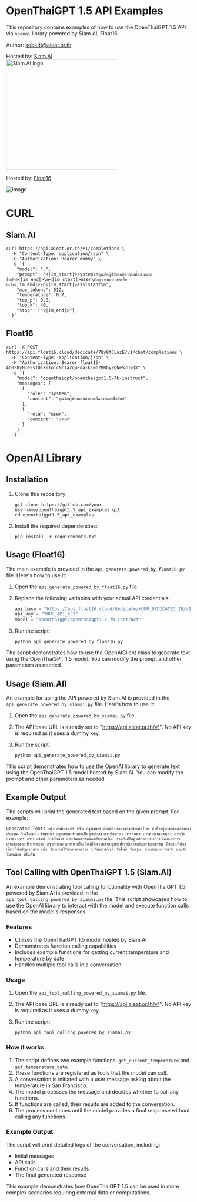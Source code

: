 # OpenThaiGPT 1.5 API Examples
This repository contains examples of how to use the OpenThaiGPT 1.5 API via ``openai`` library powered by Siam.AI, Float16.

Author: kobkrit@aieat.or.th

Hosted by: [Siam.AI](https://siam.ai)<br>
<img src="https://siam.ai/wp-content/uploads/2024/06/logo_SiamAI_full_black_blue.png" alt="Siam.AI logo" width="300">

Hosted by: [Float16](https://float16.cloud/)

![image](https://github.com/user-attachments/assets/c48f9cb6-1c03-4cb8-9bc5-7d9e6f3df695)

# CURL 
## Siam.AI
```
curl https://api.aieat.or.th/v1/completions \
  -H "Content-Type: application/json" \
  -H "Authorization: Bearer dummy" \
  -d '{
    "model": ".",
    "prompt": "<|im_start|>system\nคุณคือผู้ช่วยตอบคำถามที่ฉลาดและซื่อสัตย์<|im_end|>\n<|im_start|>user\nกรุงเทพมหานครคืออะไร<|im_end|>\n<|im_start|>assistant\n",
    "max_tokens": 512,
    "temperature": 0.7,
    "top_p": 0.8,
    "top_k": 40,
    "stop": ["<|im_end|>"]
  }'
```

## Float16
```
curl -X POST https://api.float16.cloud/dedicate/78y8fJLuzE/v1/chat/completions \
  -H "Content-Type: application/json" \
  -H "Authorization: Bearer float16-AG0F8yNce5s1DiXm1ujcNrTaZquEdaikLwhZBRhyZQNeS7Dv0X" \
  -d '{
    "model": "openthaigpt/openthaigpt1.5-7b-instruct",
    "messages": [
      {
        "role": "system",
        "content": "คุณคือผู้ช่วยตอบคำถามที่ฉลาดและซื่อสัตย์"
      },
      {
        "role": "user",
        "content": "สวัสดี"
      }
    ]
   }'
```

# OpenAI Library
## Installation

1. Clone this repository:
   ```
   git clone https://github.com/your-username/openthaigpt1.5_api_examples.git
   cd openthaigpt1.5_api_examples
   ```

2. Install the required dependencies:
   ```
   pip install -r requirements.txt
   ```

## Usage (Float16)

The main example is provided in the `api_generate_powered_by_float16.py` file. Here's how to use it:

1. Open the `api_generate_powered_by_float16.py` file.

2. Replace the following variables with your actual API credentials:
   ```python
   api_base = "https://api.float16.cloud/dedicate/YOUR_DEDICATED_ID/v1"
   api_key = "YOUR_API_KEY"
   model = "openthaigpt/openthaigpt1.5-7b-instruct"
   ```

3. Run the script:
   ```
   python api_generate_powered_by_float16.py
   ```

The script demonstrates how to use the OpenAIClient class to generate text using the OpenThaiGPT 1.5 model. You can modify the prompt and other parameters as needed.

## Usage (Siam.AI)

An example for using the API powered by Siam.AI is provided in the `api_generate_powered_by_siamai.py` file. Here's how to use it:

1. Open the `api_generate_powered_by_siamai.py` file.

2. The API base URL is already set to "https://api.aieat.or.th/v1". No API key is required as it uses a dummy key.

3. Run the script:
   ```
   python api_generate_powered_by_siamai.py
   ```

This script demonstrates how to use the OpenAI library to generate text using the OpenThaiGPT 1.5 model hosted by Siam.AI. You can modify the prompt and other parameters as needed.

## Example Output

The scripts will print the generated text based on the given prompt. For example:

```
Generated Text: กรุงเทพมหานคร หรือ กรุงเทพฯ คือเมืองหลวงของประเทศไทย ซึ่งตั้งอยู่ทางภาคกลางของประเทศ ริมฝั่งแม่น้ำเจ้าพระยา กรุงเทพมหานครเป็นศูนย์กลางการปกครอง การศึกษา การคมนาคมขนส่ง การเงินการธนาคาร การพาณิชย์ การสื่อสาร และวัฒนธรรมของประเทศไทย รวมถึงเป็นศูนย์กลางทางการเมืองและการปกครองของประเทศด้วย กรุงเทพมหานครยังเป็นเมืองที่มีความสำคัญทางประวัติศาสตร์และวัฒนธรรม มีสถานที่ท่องเที่ยวที่สำคัญมากมาย เช่น วัดพระศรีรัตนศาสดาราม (วัดพระแก้ว) วัดโพธิ์ วัดอรุณ พระบรมมหาราชวัง และวังวิมานเมฆ เป็นต้น
```

## Tool Calling with OpenThaiGPT 1.5 (Siam.AI)

An example demonstrating tool calling functionality with OpenThaiGPT 1.5 powered by Siam.AI is provided in the `api_tool_calling_powered_by_siamai.py` file. This script showcases how to use the OpenAI library to interact with the model and execute function calls based on the model's responses.

### Features

- Utilizes the OpenThaiGPT 1.5 model hosted by Siam.AI
- Demonstrates function calling capabilities
- Includes example functions for getting current temperature and temperature by date
- Handles multiple tool calls in a conversation

### Usage

1. Open the `api_tool_calling_powered_by_siamai.py` file.

2. The API base URL is already set to "https://api.aieat.or.th/v1". No API key is required as it uses a dummy key.

3. Run the script:
   ```
   python api_tool_calling_powered_by_siamai.py
   ```

### How it works

1. The script defines two example functions: `get_current_temperature` and `get_temperature_date`.
2. These functions are registered as tools that the model can call.
3. A conversation is initiated with a user message asking about the temperature in San Francisco.
4. The model processes the message and decides whether to call any functions.
5. If functions are called, their results are added to the conversation.
6. The process continues until the model provides a final response without calling any functions.

### Example Output

The script will print detailed logs of the conversation, including:
- Initial messages
- API calls
- Function calls and their results
- The final generated response

This example demonstrates how OpenThaiGPT 1.5 can be used in more complex scenarios requiring external data or computations.

